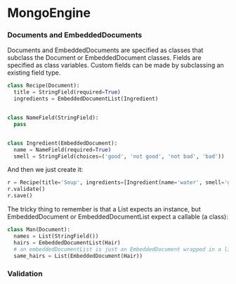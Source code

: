 # MongoEngine #

### Documents and EmbeddedDocuments ###
Documents and EmbeddedDocuments are specified as classes that subclass the Document or EmbeddedDocument classes.
Fields are specified as class variables. Custom fields can be made by subclassing an existing field type.


```python
class Recipe(Document):
  title = StringField(required=True)
  ingredients = EmbeddedDocumentList(Ingredient)


class NameField(StringField):
  pass


class Ingredient(EmbeddedDocument):
  name = NameField(required=True)
  smell = StringField(choices=('good', 'not good', 'not bad', 'bad'))
```
And then we just create it:
```python
r = Recipe(title='Soup', ingredients=[Ingredient(name='water', smell='good')])
r.validate()
r.save()
```

The tricky thing to remember is that a List expects an instance, but EmbeddedDocument or EmbeddedDocumentList expect a callable (a class):
```python
class Man(Document):
  names = List(StringField())
  hairs = EmbeddedDocumentList(Hair)
  # an embeddedDocumentList is just an EmbeddedDocument wrapped in a list.
  same_hairs = List(EmbeddedDocument(Hair))
```

### Validation ###
